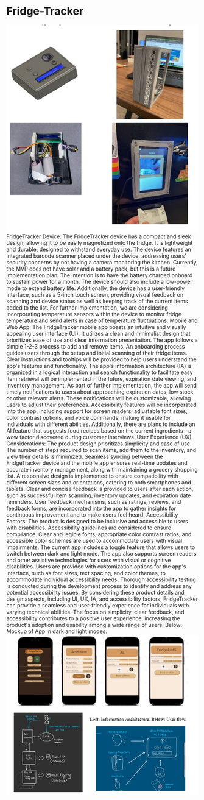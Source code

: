 # Fridge-Tracker
![img1](./img/1.jpg) <br>
FridgeTracker Device:
The FridgeTracker device has a compact and sleek design, allowing it to be easily magnetized
onto the fridge. It is lightweight and durable, designed to withstand everyday use. The device
features an integrated barcode scanner placed under the device, addressing users' security
concerns by not having a camera monitoring the kitchen. Currently, the MVP does not have solar
and a battery pack, but this is a future implementation plan. The intention is to have the battery
charged onboard to sustain power for a month. The device should also include a low-power
mode to extend battery life. Additionally, the device has a user-friendly interface, such as a
5-inch touch screen, providing visual feedback on scanning and device status as well as keeping
track of the current items added to the list. For further implementation, we are considering
incorporating temperature sensors within the device to monitor fridge temperature and send
alerts in case of temperature fluctuations.
Mobile and Web App:
The FridgeTracker mobile app boasts an intuitive and visually appealing user interface (UI). It
utilizes a clean and minimalist design that prioritizes ease of use and clear information
presentation. The app follows a simple 1-2-3 process to add and remove items. An onboarding
process guides users through the setup and initial scanning of their fridge items. Clear
instructions and tooltips will be provided to help users understand the app's features and
functionality. The app's information architecture (IA) is organized in a logical interaction and
search functionality to facilitate easy item retrieval will be implemented in the future, expiration
date viewing, and inventory management.
As part of further implementation, the app will send timely notifications to users about
approaching expiration dates, low stock, or other relevant alerts. These notifications will be
customizable, allowing users to adjust their preferences. Accessibility features will be
incorporated into the app, including support for screen readers, adjustable font sizes, color
contrast options, and voice commands, making it usable for individuals with different abilities.
Additionally, there are plans to include an AI feature that suggests food recipes based on the
current ingredients—a wow factor discovered during customer interviews.
User Experience (UX) Considerations:
The product design prioritizes simplicity and ease of use. The number of steps required to scan
items, add them to the inventory, and view their details is minimized. Seamless syncing between
the FridgeTracker device and the mobile app ensures real-time updates and accurate inventory
management, along with maintaining a grocery shopping list. A responsive design is
implemented to ensure compatibility with different screen sizes and orientations, catering to both
smartphones and tablets. Clear and concise feedback is provided to users after each action, such
as successful item scanning, inventory updates, and expiration date reminders. User feedback
mechanisms, such as ratings, reviews, and feedback forms, are incorporated into the app to
gather insights for continuous improvement and to make users feel heard.
Accessibility Factors:
The product is designed to be inclusive and accessible to users with disabilities. Accessibility
guidelines are considered to ensure compliance. Clear and legible fonts, appropriate color
contrast ratios, and accessible color schemes are used to accommodate users with visual
impairments. The current app includes a toggle feature that allows users to switch between dark
and light mode. The app also supports screen readers and other assistive technologies for users
with visual or cognitive disabilities. Users are provided with customization options for the app's
interface, such as font sizes, text spacing, and color themes, to accommodate individual
accessibility needs. Thorough accessibility testing is conducted during the development process
to identify and address any potential accessibility issues.
By considering these product details and design aspects, including UI, UX, IA, and accessibility
factors, FridgeTracker can provide a seamless and user-friendly experience for individuals with
varying technical abilities. The focus on simplicity, clear feedback, and accessibility contributes
to a positive user experience, increasing the product's adoption and usability among a wide range
of users.
Below: Mockup of App in dark and light modes.<br>
![img2](./img/2.jpg)
